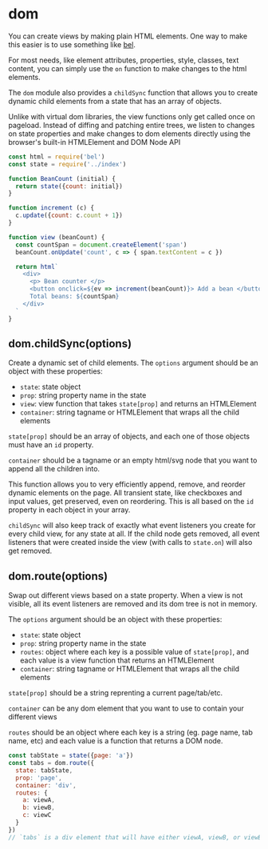 # dom

You can create views by making plain HTML elements. One way to make this easier is to use something like [bel](https://github.com/shama/bel).

For most needs, like element attributes, properties, style, classes, text content, you can simply use the `on` function to make changes to the html elements.

The `dom` module also provides a `childSync` function that allows you to create dynamic child elements from a state that has an array of objects.

Unlike with virtual dom libraries, the view functions only get called once on pageload. Instead of diffing and patching entire trees, we listen to changes on state properties and make changes to dom elements directly using the browser's built-in HTMLElement and DOM Node API

```js
const html = require('bel')
const state = require('../index')

function BeanCount (initial) {
  return state({count: initial})
}

function increment (c) {
  c.update({count: c.count + 1})
}

function view (beanCount) {
  const countSpan = document.createElement('span')
  beanCount.onUpdate('count', c => { span.textContent = c })

  return html`
    <div>
      <p> Bean counter </p>
      <button onclick=${ev => increment(beanCount)}> Add a bean </button>
      Total beans: ${countSpan}
    </div>
  `
}
```

## dom.childSync(options)

Create a dynamic set of child elements. The `options` argument should be an object with these properties:
* `state`: state object
* `prop`: string property name in the state
* `view`: view function that takes `state[prop]` and returns an HTMLElement
* `container`: string tagname or HTMLElement that wraps all the child elements

`state[prop]` should be an array of objects, and each one of those objects must have an `id` property.

`container` should be a tagname or an empty html/svg node that you want to append all the children into.

This function allows you to very efficiently append, remove, and reorder dynamic elements on the page. All transient state, like checkboxes and input values, get preserved, even on reordering. This is all based on the `id` property in each object in your array.

`childSync` will also keep track of exactly what event listeners you create for every child view, for any state at all. If the child node gets removed, all event listeners that were created inside the view (with calls to `state.on`) will also get removed.

## dom.route(options)

Swap out different views based on a state property. When a view is not visible, all its event listeners are removed and its dom tree is not in memory.

The `options` argument should be an object with these properties:
* `state`: state object
* `prop`: string property name in the state
* `routes`: object where each key is a possible value of `state[prop]`, and each value is a view function that returns an HTMLElement
* `container`: string tagname or HTMLElement that wraps all the child elements

`state[prop]` should be a string reprenting a current page/tab/etc.

`container` can be any dom element that you want to use to contain your different views

`routes` should be an object where each key is a string (eg. page name, tab name, etc) and each value is a function that returns a DOM node.

```js
const tabState = state({page: 'a'})
const tabs = dom.route({
  state: tabState,
  prop: 'page',
  container: 'div',
  routes: {
    a: viewA,
    b: viewB,
    c: viewC
  }
})
// `tabs` is a div element that will have either viewA, viewB, or viewB as its child node depending on tabState.page
```
